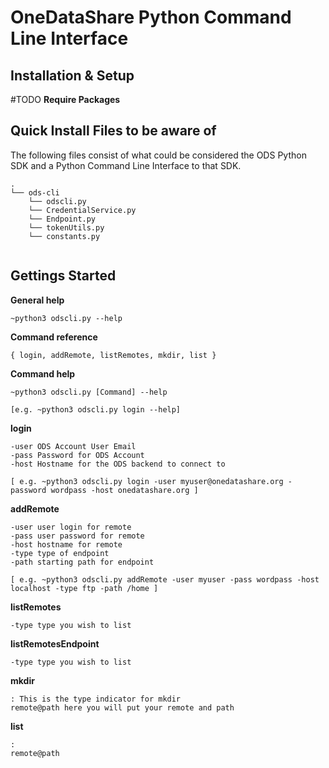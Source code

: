 OneDataShare Python Command Line Interface
==========

Installation & Setup
-------
#TODO
**Require Packages**

**Quick Install**
Files to be aware of
----
The following files consist of what could be considered the ODS Python SDK and a Python Command Line Interface to that SDK.

```
.
└── ods-cli
    └── odscli.py
    └── CredentialService.py
    └── Endpoint.py
    └── tokenUtils.py
    └── constants.py


```
Gettings Started
------
**General help**
```
~python3 odscli.py --help

```
**Command reference**
```
{ login, addRemote, listRemotes, mkdir, list }
```
**Command help**
```
~python3 odscli.py [Command] --help

[e.g. ~python3 odscli.py login --help]
```
**login**
```
-user ODS Account User Email
-pass Password for ODS Account
-host Hostname for the ODS backend to connect to

[ e.g. ~python3 odscli.py login -user myuser@onedatashare.org -password wordpass -host onedatashare.org ]

```
**addRemote**
```
-user user login for remote
-pass user password for remote
-host hostname for remote
-type type of endpoint
-path starting path for endpoint

[ e.g. ~python3 odscli.py addRemote -user myuser -pass wordpass -host localhost -type ftp -path /home ]
```
**listRemotes**
```
-type type you wish to list

```
**listRemotesEndpoint**
```
-type type you wish to list

```
**mkdir**
```
: This is the type indicator for mkdir
remote@path here you will put your remote and path

```
**list**
```
:
remote@path

```
